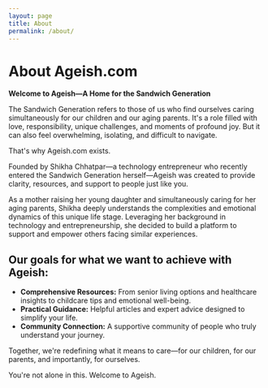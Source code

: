```yaml
---
layout: page
title: About
permalink: /about/
---
```


# About Ageish.com

**Welcome to Ageish—A Home for the Sandwich Generation**

The Sandwich Generation refers to those of us who find ourselves caring simultaneously for our children and our aging parents. It's a role filled with love, responsibility, unique challenges, and moments of profound joy. But it can also feel overwhelming, isolating, and difficult to navigate.

That's why Ageish.com exists.

Founded by Shikha Chhatpar—a technology entrepreneur who recently entered the Sandwich Generation herself—Ageish was created to provide clarity, resources, and support to people just like you.

As a mother raising her young daughter and simultaneously caring for her aging parents, Shikha deeply understands the complexities and emotional dynamics of this unique life stage. Leveraging her background in technology and entrepreneurship, she decided to build a platform to support and empower others facing similar experiences.

## Our goals for what we want to achieve with Ageish:

- **Comprehensive Resources:** From senior living options and healthcare insights to childcare tips and emotional well-being.
- **Practical Guidance:** Helpful articles and expert advice designed to simplify your life.
- **Community Connection:** A supportive community of people who truly understand your journey.

Together, we're redefining what it means to care—for our children, for our parents, and importantly, for ourselves.

You're not alone in this. Welcome to Ageish.

